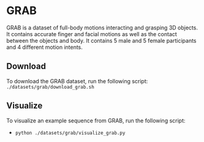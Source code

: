 # GRAB
GRAB is a dataset of full-body motions interacting and grasping 3D objects. It contains accurate finger and facial motions as well as the contact between the objects and body. It contains 5 male and 5 female participants and 4 different motion intents.

## Download
To download the GRAB dataset, run the following script:
`./datasets/grab/download_grab.sh`

## Visualize
To visualize an example sequence from GRAB, run the following script:
- `python ./datasets/grab/visualize_grab.py`
